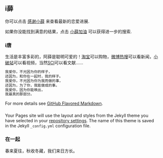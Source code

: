 ## i薛

你可以点击 [感谢小薛](https://www.baidu.com/) 来查看最新的恋爱进展.

如果你没能找到满意的结果，点击 [小薛加油](https://cn.bing.com/) 可以获得进一步的搜索.

### i唐

生活是丰富多彩的，阿薛是聪明可爱的！[淘宝](https://www.taobao.com/)可以购物，[微博热搜](https://s.weibo.com/top/summary?Refer=top_hot&topnav=1&wvr=6)可以看新闻，[小破站](https://www.bilibili.com/)可以看视频，当然[SCI](http://apps.webofknowledge.com/UA_GeneralSearch_input.do?product=UA&search_mode=GeneralSearch&SID=6Et3dg9y95WuvLjSaJM&preferencesSaved=)可以看文献......

```markdown
我爱你，不光因为你的样子，
还因为，和你在一起时，我的样子。
我爱你，不光因为你为我而做的事，
还因为，为了你，我能做成的事。
我爱你，因为你能唤出，
我最真的那部分。
```

For more details see [GitHub Flavored Markdown](https://guides.github.com/features/mastering-markdown/).

### 

Your Pages site will use the layout and styles from the Jekyll theme you have selected in your [repository settings](https://github.com/tang287/ixue/settings). The name of this theme is saved in the Jekyll `_config.yml` configuration file.

### 在一起

春来夏往，秋收冬藏，我们来日方长。
